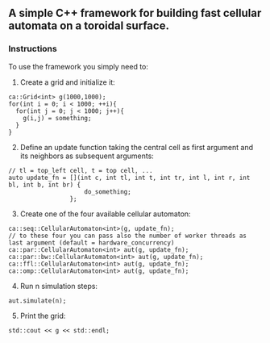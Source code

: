 ## A simple C++ framework for building fast cellular automata on a toroidal surface.

### Instructions
To use the framework you simply need to:
1. Create a grid and initialize it:

```
ca::Grid<int> g(1000,1000);
for(int i = 0; i < 1000; ++i){
  for(int j = 0; j < 1000; j++){
    g(i,j) = something;
  }
}
```
2. Define an update function taking the central cell as first argument and its neighbors as subsequent arguments:

```
// tl = top_left cell, t = top cell, ...
auto update_fn = [](int c, int tl, int t, int tr, int l, int r, int bl, int b, int br) {
                     do_something;
                 };
```

3. Create one of the four available cellular automaton:

```
ca::seq::CellularAutomaton<int>(g, update_fn);
// to these four you can pass also the number of worker threads as last argument (default = hardware_concurrency)
ca::par::CellularAutomaton<int> aut(g, update_fn);
ca::par::bw::CellularAutomaton<int> aut(g, update_fn);
ca::ffl::CellularAutomaton<int> aut(g, update_fn);
ca::omp::CellularAutomaton<int> aut(g, update_fn);
```

4. Run n simulation steps:

```
aut.simulate(n);
```

5. Print the grid:

```
std::cout << g << std::endl;
```


